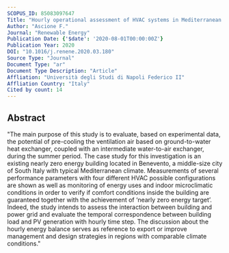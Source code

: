 ```yaml
---
SCOPUS_ID: 85083097647
Title: "Hourly operational assessment of HVAC systems in Mediterranean Nearly Zero-Energy Buildings: Experimental evaluation of the potential of ground cooling of ventilation air"
Author: "Ascione F."
Journal: "Renewable Energy"
Publication Date: {'$date': '2020-08-01T00:00:00Z'}
Publication Year: 2020
DOI: "10.1016/j.renene.2020.03.180"
Source Type: "Journal"
Document Type: "ar"
Document Type Description: "Article"
Affliation: "Università degli Studi di Napoli Federico II"
Affliation Country: "Italy"
Cited by count: 14
---
```


## Abstract
"The main purpose of this study is to evaluate, based on experimental data, the potential of pre-cooling the ventilation air based on ground-to-water heat exchanger, coupled with an intermediate water-to-air exchanger, during the summer period. The case study for this investigation is an existing nearly zero energy building located in Benevento, a middle-size city of South Italy with typical Mediterranean climate. Measurements of several performance parameters with four different HVAC possible configurations are shown as well as monitoring of energy uses and indoor microclimatic conditions in order to verify if comfort conditions inside the building are guaranteed together with the achievement of ‘nearly zero energy target’. Indeed, the study intends to assess the interaction between building and power grid and evaluate the temporal correspondence between building load and PV generation with hourly time step. The discussion about the hourly energy balance serves as reference to export or improve management and design strategies in regions with comparable climate conditions."
